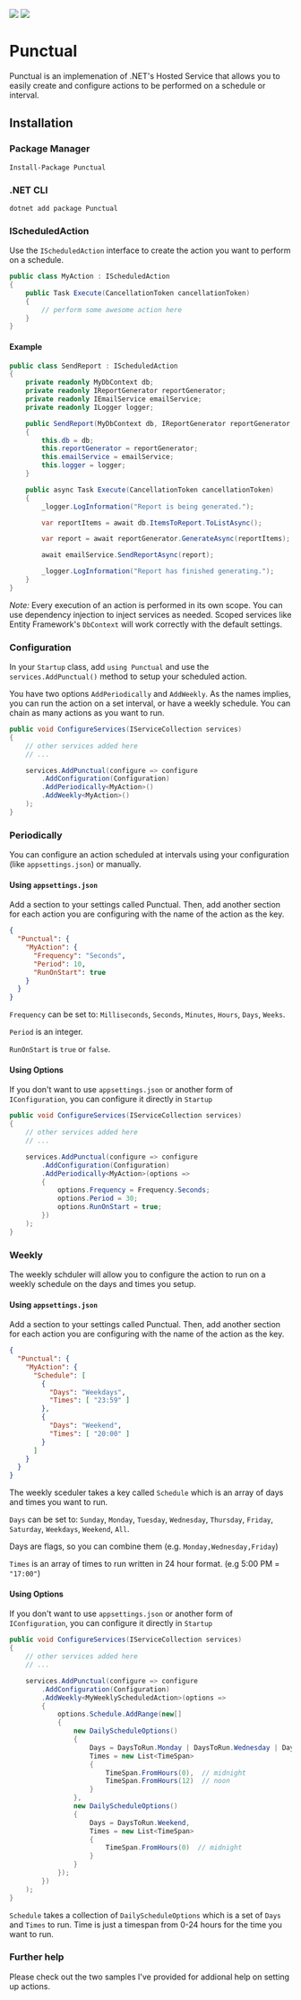 [![](https://img.shields.io/nuget/v/Punctual.svg)](https://www.nuget.org/packages/Punctual) [![](https://img.shields.io/nuget/vpre/Punctual.svg)](https://www.nuget.org/packages/Punctual)

# Punctual
Punctual is an implemenation of .NET's Hosted Service that allows you to easily create and configure actions to be performed on a schedule or interval.

## Installation
### Package Manager
`Install-Package Punctual`

### .NET CLI
`dotnet add package Punctual`

### IScheduledAction
Use the `IScheduledAction` interface to create the action you want to perform on a schedule.

```csharp
public class MyAction : IScheduledAction
{
    public Task Execute(CancellationToken cancellationToken)
    {
        // perform some awesome action here
    }
}
```

#### Example
```csharp
public class SendReport : IScheduledAction
{
    private readonly MyDbContext db;
    private readonly IReportGenerator reportGenerator;
    private readonly IEmailService emailService;
    private readonly ILogger logger;

    public SendReport(MyDbContext db, IReportGenerator reportGenerator, IEmailService emailService, ILogger<MyAction> logger)
    {
        this.db = db;
        this.reportGenerator = reportGenerator;
        this.emailService = emailService;
        this.logger = logger;
    }

    public async Task Execute(CancellationToken cancellationToken)
    {
        _logger.LogInformation("Report is being generated.");

        var reportItems = await db.ItemsToReport.ToListAsync();

        var report = await reportGenerator.GenerateAsync(reportItems);

        await emailService.SendReportAsync(report);

        _logger.LogInformation("Report has finished generating.");
    }
}
```

*Note:* Every execution of an action is performed in its own scope. You can use dependency injection to inject services as needed. Scoped services like Entity Framework's `DbContext` will work correctly with the default settings.

### Configuration
In your `Startup` class, add `using Punctual` and use the `services.AddPunctual()` method to setup your scheduled action.

You have two options `AddPeriodically` and `AddWeekly`. As the names implies, you can run the action on a set interval, or have a weekly schedule. You can chain as many actions as you want to run.

```csharp
public void ConfigureServices(IServiceCollection services)
{
    // other services added here
    // ...

    services.AddPunctual(configure => configure
        .AddConfiguration(Configuration)
        .AddPeriodically<MyAction>()
        .AddWeekly<MyAction>()
    );
}
```

### Periodically
You can configure an action scheduled at intervals using your configuration (like `appsettings.json`) or manually.

#### Using `appsettings.json`
Add a section to your settings called Punctual. Then, add another section for each action you are configuring with the name of the action as the key.

```json
{
  "Punctual": {
    "MyAction": {
      "Frequency": "Seconds",
      "Period": 10,
      "RunOnStart": true
    }
  }
}
```

`Frequency` can be set to: `Milliseconds`, `Seconds`, `Minutes`, `Hours`, `Days`, `Weeks`.

`Period` is an integer.

`RunOnStart` is `true` or `false`.

#### Using Options
If you don't want to use `appsettings.json` or another form of `IConfiguration`, you can configure it directly in `Startup`

```csharp
public void ConfigureServices(IServiceCollection services)
{
    // other services added here
    // ...

    services.AddPunctual(configure => configure
        .AddConfiguration(Configuration)
        .AddPeriodically<MyAction>(options =>
        {
            options.Frequency = Frequency.Seconds;
            options.Period = 30;
            options.RunOnStart = true;
        })
    );
}
```

### Weekly
The weekly schduler will allow you to configure the action to run on a weekly schedule on the days and times you setup. 

#### Using `appsettings.json`
Add a section to your settings called Punctual. Then, add another section for each action you are configuring with the name of the action as the key.

```json
{
  "Punctual": {
    "MyAction": {
      "Schedule": [
        {
          "Days": "Weekdays",
          "Times": [ "23:59" ]
        },
        {
          "Days": "Weekend",
          "Times": [ "20:00" ]
        }
      ]
    }
  }
}
```

The weekly sceduler takes a key called `Schedule` which is an array of days and times you want to run.

`Days` can be set to: `Sunday`, `Monday`, `Tuesday`, `Wednesday`, `Thursday`, `Friday`, `Saturday`, `Weekdays`, `Weekend`, `All`.

Days are flags, so you can combine them (e.g. `Monday,Wednesday,Friday`)

`Times` is an array of times to run written in 24 hour format. (e.g 5:00 PM = `"17:00"`)

#### Using Options
If you don't want to use `appsettings.json` or another form of `IConfiguration`, you can configure it directly in `Startup`

```csharp
public void ConfigureServices(IServiceCollection services)
{
    // other services added here
    // ...

    services.AddPunctual(configure => configure
        .AddConfiguration(Configuration)
        .AddWeekly<MyWeeklyScheduledAction>(options =>
        {
            options.Schedule.AddRange(new[]
            {
                new DailyScheduleOptions()
                {
                    Days = DaysToRun.Monday | DaysToRun.Wednesday | DaysToRun.Friday,
                    Times = new List<TimeSpan>
                    {
                        TimeSpan.FromHours(0),  // midnight
                        TimeSpan.FromHours(12)  // noon
                    }
                },
                new DailyScheduleOptions()
                {
                    Days = DaysToRun.Weekend,
                    Times = new List<TimeSpan>
                    {
                        TimeSpan.FromHours(0)  // midnight
                    }
                }
            });
        })
    );
}
```

`Schedule` takes a collection of `DailyScheduleOptions` which is a set of `Days` and `Times` to run. Time is just a timespan from 0-24 hours for the time you want to run.

### Further help
Please check out the two samples I've provided for addional help on setting up actions.
